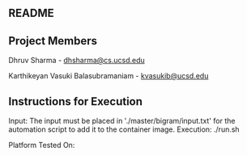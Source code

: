 README
------


Project Members
---------------
Dhruv Sharma - dhsharma@cs.ucsd.edu

Karthikeyan Vasuki Balasubramaniam - kvasukib@ucsd.edu


Instructions for Execution
--------------------------

Input: The input must be placed in './master/bigram/input.txt' for the automation script to add it to the container image.
Execution: ./run.sh

Platform Tested On:

